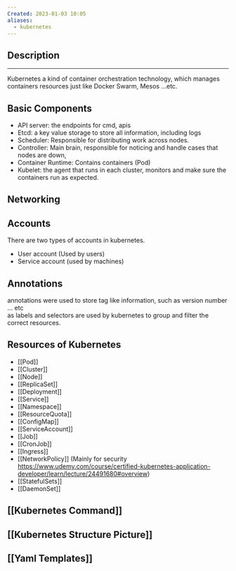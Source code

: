 ```yaml
---
Created: 2023-01-03 10:05
aliases:
  - kubernetes
---
```

## Description
---

Kubernetes a kind of container orchestration technology, which manages containers resources just like Docker Swarm, Mesos …etc.

## Basic Components

- API server: the endpoints for cmd, apis
- Etcd: a key value storage to store all information, including logs
- Scheduler: Responsible for distributing work across nodes.
- Controller: Main brain, responsible for noticing and handle cases that nodes are down,
- Container Runtime: Contains containers (Pod)
- Kubelet: the agent that runs in each cluster, monitors and make sure the containers run as expected.

## Networking

## Accounts

There are two types of accounts in kubernetes.

- User account (Used by users)
- Service account (used by machines)


## Annotations

annotations were used to store tag like information, such as version number … etc  
as labels and selectors are used by kubernetes to group and filter the correct resources.

## Resources of Kubernetes
- [[Pod]]
- [[Cluster]]
- [[Node]]
- [[ReplicaSet]]
- [[Deployment]]
- [[Service]]
- [[Namespace]]
- [[ResourceQuota]]
- [[ConfigMap]]
- [[ServiceAccount]]
- [[Job]]
- [[CronJob]]
- [[Ingress]]
- [[NetworkPolicy]] (Mainly for security <https://www.udemy.com/course/certified-kubernetes-application-developer/learn/lecture/24491680#overview>)
- [[StatefulSets]]
- [[DaemonSet]]

## [[Kubernetes Command]]
## [[Kubernetes Structure Picture]]
## [[Yaml Templates]]



